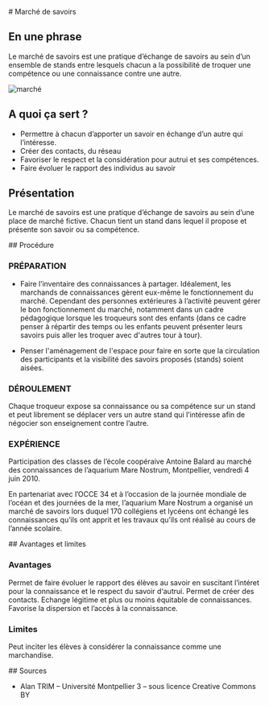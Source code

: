 # Marché de savoirs

## En une phrase  

Le marché de savoirs est une pratique d’échange de savoirs au sein d’un ensemble de stands entre lesquels chacun a la possibilité de troquer une compétence ou une connaissance contre une autre.

![marché](http://www.citoyendedemain.net/img/pratiques/prat07.jpg)

## A quoi ça sert ?

* Permettre à chacun d’apporter un savoir en échange d’un autre qui l’intéresse.
* Créer des contacts, du réseau
* Favoriser le respect  et la considération pour autrui et ses compétences.
* Faire évoluer le rapport des individus au savoir

## Présentation

Le marché de savoirs est une pratique d’échange de savoirs au sein d’une place de marché fictive. Chacun tient un stand dans lequel il propose et présente son savoir ou sa compétence. 

## Procédure

### PRÉPARATION

* Faire l’inventaire des connaissances à partager.
Idéalement, les marchands de connaissances gèrent eux-même le fonctionnement du marché. Cependant des personnes extérieures à l’activité peuvent gérer le bon fonctionnement du marché, notamment dans un cadre pédagogique lorsque les troqueurs sont des enfants (dans ce cadre penser à répartir des temps ou les enfants peuvent présenter leurs savoirs puis aller les troquer avec d'autres tour à tour).

* Penser l'aménagement de l'espace pour faire en sorte que la circulation des participants et la visibilité des savoirs proposés (stands) soient aisées.


### DÉROULEMENT

Chaque troqueur expose sa connaissance ou sa compétence sur un stand et peut librement se déplacer vers un autre stand qui l’intéresse afin de négocier son enseignement contre l’autre.

### EXPÉRIENCE

Participation des classes de l’école coopéraive Antoine Balard au marché des connaissances de l’aquarium Mare Nostrum, Montpellier, vendredi 4 juin 2010.

En partenariat avec l’OCCE 34 et à l’occasion de la journée mondiale de l’océan et des journées de la mer, l’aquarium Mare Nostrum a organisé un marché de savoirs lors duquel 170 collégiens et lycéens ont échangé les connaissances qu’ils ont apprit et les travaux qu’ils ont réalisé au cours de l’année scolaire.

## Avantages et limites

### Avantages
Permet de faire évoluer le rapport des élèves au savoir en suscitant l’intéret pour la connaissance et le respect du savoir d‘autrui.
Permet de créer des contacts.
Echange légitime et plus ou moins équitable de connaissances.
Favorise la dispersion et l’accès à la connaissance.

### Limites
Peut inciter les élèves à considérer la connaissance comme une marchandise.

## Sources

* Alan TRIM – Université Montpellier 3 – sous licence Creative Commons BY

